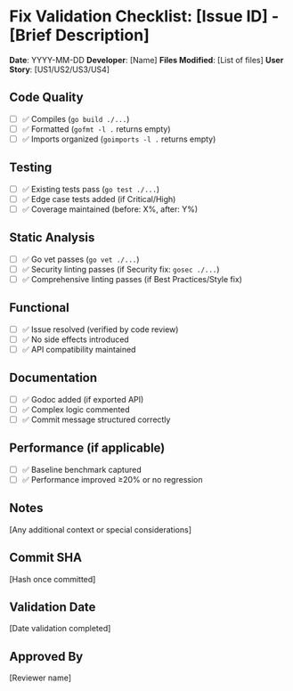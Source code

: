 # Fix Validation Checklist: [Issue ID] - [Brief Description]

**Date**: YYYY-MM-DD
**Developer**: [Name]
**Files Modified**: [List of files]
**User Story**: [US1/US2/US3/US4]

## Code Quality
- [ ] ✅ Compiles (`go build ./...`)
- [ ] ✅ Formatted (`gofmt -l .` returns empty)
- [ ] ✅ Imports organized (`goimports -l .` returns empty)

## Testing
- [ ] ✅ Existing tests pass (`go test ./...`)
- [ ] ✅ Edge case tests added (if Critical/High)
- [ ] ✅ Coverage maintained (before: X%, after: Y%)

## Static Analysis
- [ ] ✅ Go vet passes (`go vet ./...`)
- [ ] ✅ Security linting passes (if Security fix: `gosec ./...`)
- [ ] ✅ Comprehensive linting passes (if Best Practices/Style fix)

## Functional
- [ ] ✅ Issue resolved (verified by code review)
- [ ] ✅ No side effects introduced
- [ ] ✅ API compatibility maintained

## Documentation
- [ ] ✅ Godoc added (if exported API)
- [ ] ✅ Complex logic commented
- [ ] ✅ Commit message structured correctly

## Performance (if applicable)
- [ ] ✅ Baseline benchmark captured
- [ ] ✅ Performance improved ≥20% or no regression

## Notes
[Any additional context or special considerations]

## Commit SHA
[Hash once committed]

## Validation Date
[Date validation completed]

## Approved By
[Reviewer name]
